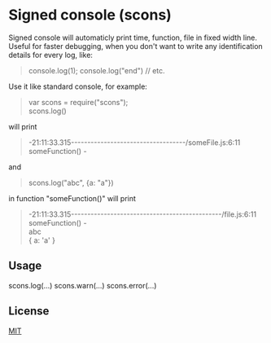 # Signed console (scons)

Signed console will automaticly print time, function, file in fixed width line.
Useful for faster debugging, when you don't want to write any identification details for every log, like:

> console.log(1); console.log("end") // etc.

Use it like standard console, for example: 

> var scons = require("scons");  
> scons.log() 

will print

> -21:11:33.315-----------------------------------/someFile.js:6:11  someFunction() -

and

> scons.log("abc", {a: "a"})

in function "someFunction()" will print


> -21:11:33.315----------------------------------------------/file.js:6:11  someFunction() -   
> abc  
> { a: 'a' }


## Usage

scons.log(...)
scons.warn(...)
scons.error(...)

## License

[MIT](http://mit-license.org)
